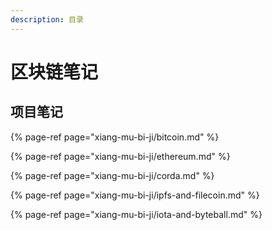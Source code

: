 ```yaml
---
description: 目录
---
```


# 区块链笔记

## 项目笔记

{% page-ref page="xiang-mu-bi-ji/bitcoin.md" %}

{% page-ref page="xiang-mu-bi-ji/ethereum.md" %}

{% page-ref page="xiang-mu-bi-ji/corda.md" %}

{% page-ref page="xiang-mu-bi-ji/ipfs-and-filecoin.md" %}

{% page-ref page="xiang-mu-bi-ji/iota-and-byteball.md" %}

